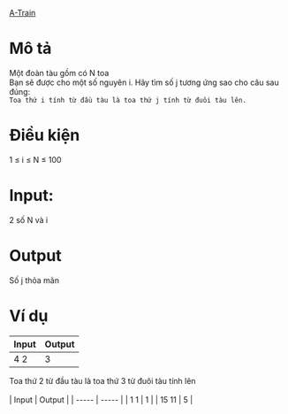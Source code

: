 [A-Train](https://atcoder.jp/contests/ABC107/tasks/abc107_a)

# Mô tả
Một đoàn tàu gồm có N toa\
Bạn sẽ được cho một số nguyên i. Hãy tìm số j tương ứng sao cho câu sau đúng:  
`Toa thứ i tính từ đầu tàu là toa thứ j tính từ đuôi tàu lên.`

# Điều kiện 
1 ≤ i ≤ N ≤ 100

# Input:
2 số N và i

# Output
Số j thỏa mãn

# Ví dụ
| Input | Output |
| ----- | ----- |
| 4 2 | 3 |
Toa thứ 2 từ đầu tàu là toa thứ 3 từ đuôi tàu tính lên
<br><br>
| Input | Output |
| ----- | ----- |
| 1 1 | 1 |
| 15 11 | 5 |
